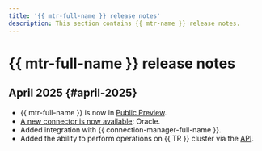 ```yaml
---
title: '{{ mtr-full-name }} release notes'
description: This section contains {{ mtr-name }} release notes.
---
```


# {{ mtr-full-name }} release notes

## April 2025 {#april-2025}

- {{ mtr-full-name }} is now in [Public Preview](../overview/concepts/launch-stages.md).
- [A new connector is now available](concepts/index.md#connector): Oracle.
- Added integration with {{ connection-manager-full-name }}.
- Added the ability to perform operations on {{ TR }} cluster via the [API](api-ref/authentication.md).
